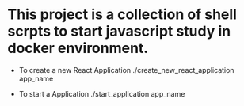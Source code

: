 # This project is a collection of shell scrpts to start javascript study in docker environment.

- To create a new React Application ./create_new_react_application app_name

- To start a Application ./start_application app_name
